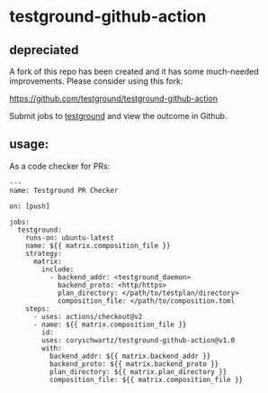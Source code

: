 # testground-github-action


## depreciated

A fork of this repo has been created and it has some much-needed improvements.
Please consider using this fork:

https://github.com/testground/testground-github-action 


Submit jobs to [testground](https://testground.ai) and view the outcome in Github.


## usage:

As a code checker for PRs:

```
---
name: Testground PR Checker

on: [push]

jobs:
  testground:
    runs-on: ubuntu-latest
    name: ${{ matrix.composition_file }}
    strategy:
      matrix:
        include:
          - backend_addr: <testground_daemon>
            backend_proto: <http/https>
            plan_directory: </path/to/testplan/directory>
            composition_file: </path/to/composition.toml
    steps:
      - uses: actions/checkout@v2
      - name: ${{ matrix.composition_file }}
        id: 
        uses: coryschwartz/testground-github-action@v1.0
        with:
          backend_addr: ${{ matrix.backend_addr }}
          backend_proto: ${{ matrix.backend_proto }}
          plan_directory: ${{ matrix.plan_directory }}
          composition_file: ${{ matrix.composition_file }}

```
